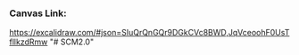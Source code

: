 ### Canvas Link:

https://excalidraw.com/#json=SIuQrQnGQr9DGkCVc8BWD,JqVceoohF0UsTfllkzdRmw
"# SCM2.0" 
